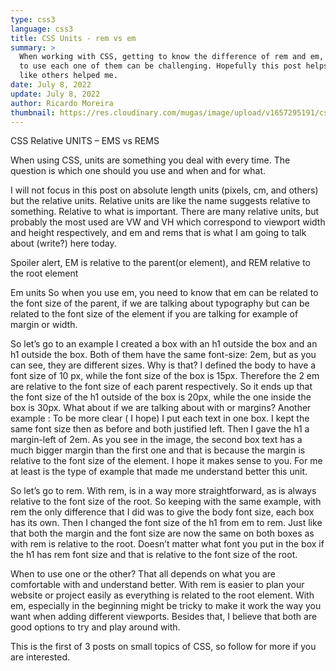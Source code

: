 ```yaml
---
type: css3
language: css3
title: CSS Units - rem vs em
summary: >
  When working with CSS, getting to know the difference of rem and em, and when
  to use each one of them can be challenging. Hopefully this post helps someone
  like others helped me.
date: July 8, 2022
update: July 8, 2022
author: Ricardo Moreira
thumbnail: https://res.cloudinary.com/mugas/image/upload/v1657295191/cssunit_urian9.png
---
```

CSS Relative UNITS – EMS vs REMS

When using CSS, units are something you deal with every time. The question is which one should you use and when and for what.

I will not focus in this post on absolute length units (pixels, cm, and others) but the relative units.
Relative units are like the name suggests relative to something. Relative to what is important.
There are many relative units, but probably the most used are VW and VH which correspond to viewport width and height respectively, and em and rems that is what I am going to talk about (write?) here today.

Spoiler alert, EM is relative to the parent(or element), and REM relative to the root element

Em units
So when you use em, you need to know that em can be related to the font size of the parent, if we are talking about typography but can be related to the font size of the element if you are talking for example of margin or width. 

So let’s go to an example
I created a box with an h1 outside the box and an h1 outside the box. Both of them have the same font-size: 2em, but as you can see, they are different sizes. Why is that?
I defined the body to have a font size of 10 px, while the font size of the box is 15px. Therefore the 2 em are relative to the font size of each parent respectively.  So it ends up that the font size of the h1 outside of the box is 20px, while the one inside the box is 30px.
What about if we are talking about with or margins?
Another example :
To be more clear ( I hope) I put each text in one box. I kept the same font size then as before and both justified left. Then I gave the h1 a margin-left of 2em. As you see in the image, the second box text has a much bigger margin than the first one and that is because the margin is relative to the font size of the element. 
I hope it makes sense to you. For me at least is the type of example that made me understand better this unit.

So let’s go to rem.
With rem, is in a way more straightforward, as is always relative to the font size of the root.
So keeping with the same example, with rem the only difference that I did was to give the body font size, each box has its own. Then I changed the font size of the h1 from em to rem.
Just like that both the margin and the font size are now the same on both boxes as with rem is relative to the root. Doesn’t matter what font you put in the box if the h1 has rem font size and that is relative to the font size of the root.

When to use one or the other?
That all depends on what you are comfortable with and understand better.
With rem is easier to plan your website or project easily as everything is related to the root element.
With em, especially in the beginning might be tricky to make it work the way you want when adding different viewports.
Besides that, I believe that both are good options to try and play around with.

This is the first of 3 posts on small topics of CSS, so follow for more if you are interested.